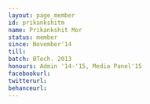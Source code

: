 ```yaml
---
layout: page_member
id: prikankshitm
name: Prikankshit Mor
status: member
since: November'14
till: 
batch: BTech. 2013
honours: Admin '14-'15, Media Panel'15
facebookurl:
twitterurl:
behanceurl:
---
```

